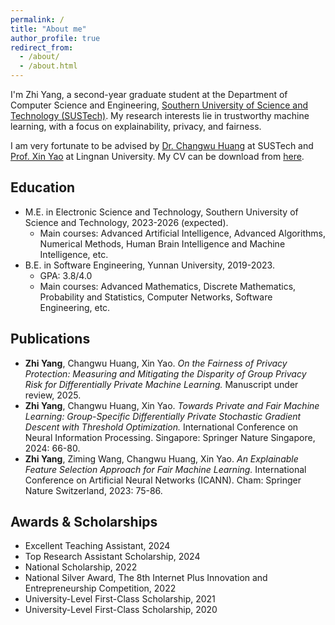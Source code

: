 ```yaml
---
permalink: /
title: "About me"
author_profile: true
redirect_from: 
  - /about/
  - /about.html
---
```

I'm Zhi Yang, a second-year graduate student at the Department of Computer Science and Engineering, [Southern University of Science and Technology (SUSTech)](https://www.sustech.edu.cn/). My research interests lie in trustworthy machine learning, with a focus on explainability, privacy, and fairness.

I am very fortunate to be advised by [Dr. Changwu Huang](https://faculty.sustech.edu.cn/?tagid=huangcw3&iscss=1&snapid=1&orderby=date&go=2) at SUSTech and [Prof. Xin Yao](https://www.ln.edu.hk/cht/po/people/professor-xin-yao) at Lingnan University. My CV can be download from [here](http://ruayz.github.io/files/CV.pdf).

Education
------
- M.E. in Electronic Science and Technology, Southern University of Science and Technology, 2023-2026 (expected).
  - Main courses: Advanced Artificial Intelligence, Advanced Algorithms, Numerical Methods, Human Brain Intelligence and Machine Intelligence, etc.
- B.E. in Software Engineering, Yunnan University, 2019-2023.
  - GPA: 3.8/4.0
  - Main courses: Advanced Mathematics, Discrete Mathematics, Probability and Statistics, Computer Networks, Software Engineering, etc.

Publications
------
- **Zhi Yang**, Changwu Huang, Xin Yao. *On the Fairness of Privacy Protection: Measuring and Mitigating the Disparity of Group Privacy Risk for Differentially Private Machine Learning.* Manuscript under review, 2025.
- **Zhi Yang**, Changwu Huang, Xin Yao. *Towards Private and Fair Machine Learning: Group-Specific Differentially Private Stochastic Gradient Descent with Threshold Optimization.* International Conference on Neural Information Processing. Singapore: Springer Nature Singapore, 2024: 66-80.
- **Zhi Yang**, Ziming Wang, Changwu Huang, Xin Yao. *An Explainable Feature Selection Approach for Fair Machine Learning.* International Conference on Artificial Neural Networks (ICANN). Cham: Springer Nature Switzerland, 2023: 75-86.

Awards & Scholarships
------
- Excellent Teaching Assistant, 2024
- Top Research Assistant Scholarship, 2024
- National Scholarship, 2022
- National Silver Award, The 8th Internet Plus Innovation and Entrepreneurship Competition, 2022
- University-Level First-Class Scholarship, 2021
- University-Level First-Class Scholarship, 2020

